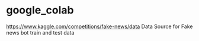 # google_colab
https://www.kaggle.com/competitions/fake-news/data
Data Source for Fake news bot train and test data
